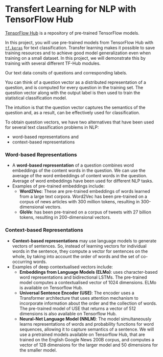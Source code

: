 # Transfert Learning for NLP with TensorFlow Hub

[TensorFlow Hub](https://tfhub.dev/) is a repository of pre-trained TensorFlow models.

In this project, you will use pre-trained models from TensorFlow Hub with [`tf.keras`](https://www.tensorflow.org/api_docs/python/tf/keras) for text classification. Transfer learning makes it possible to save training resources and to achieve good model generalization even when training on a small dataset. In this project, we will demonstrate this by training with several different TF-Hub modules.



Our text data consits of questions and corresponding labels.

You can think of a question vector as a distributed representation of a question, and is computed for every question in the training set. The question vector along with the output label is then used to train the statistical classification model. 

The intuition is that the question vector captures the semantics of the question and, as a result, can be effectively used for classification. 

To obtain question vectors, we have two alternatives that have been used for several text classification problems in NLP: 
* word-based representations and 
* context-based representations

### Word-based Representations

- A **word-based representation** of a question combines word embeddings of the content words in the question. We can use the average of the word embeddings of content words in the question. Average of word embeddings have been used for different NLP tasks.
- Examples of pre-trained embeddings include:
  - **Word2Vec**: These are pre-trained embeddings of words learned from a large text corpora. Word2Vec has been pre-trained on a corpus of news articles with  300 million tokens, resulting in 300-dimensional vectors.
  - **GloVe**: has been pre-trained on a corpus of tweets with 27 billion tokens, resulting in 200-dimensional vectors.

### Context-based Representations

- **Context-based representations** may use language models to generate vectors of sentences. So, instead of learning vectors for individual words in the sentence, they compute a vector for sentences on the whole, by taking into account the order of words and the set of co-occurring words.
- Examples of deep contextualised vectors include:
  - **Embeddings from Language Models (ELMo)**: uses character-based word representations and bidirectional LSTMs. The pre-trained model computes a contextualised vector of 1024 dimensions. ELMo is available on Tensorflow Hub.
  - **Universal Sentence Encoder (USE)**: The encoder uses a Transformer  architecture that uses attention mechanism to incorporate information about the order and the collection of words. The pre-trained model of USE that returns a vector of 512 dimensions is also available on Tensorflow Hub.
  - **Neural-Net Language Model (NNLM)**: The model simultaneously learns representations of words and probability functions for word sequences, allowing it to capture semantics of a sentence. We will use a  pretrained  models available on Tensorflow Hub, that are trained on the English Google News 200B corpus, and computes a vector of 128 dimensions for the larger model and 50 dimensions for the smaller model.

